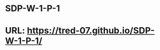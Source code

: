 # SDP-W-1-P-1

# URL: <a href="https://tred-07.github.io/SDP-W-1-P-1/">https://tred-07.github.io/SDP-W-1-P-1/</a>